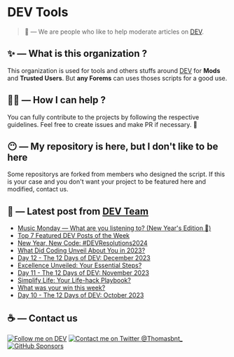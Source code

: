 # DEV Tools

> 🔧 — We are people who like to help moderate articles on [DEV](https://dev.to).

## ✨ — What is this organization ?

This organization is used for tools and others stuffs around [DEV](https://dev.to) for **Mods** and **Trusted Users**. But __any Forems__ can uses thoses scripts for a good use.


## 💪🏼 — How I can help ?

You can fully contribute to the projects by following the respective guidelines. Feel free to create issues and make PR if necessary. 🎉

## 😶 — My repository is here, but I don't like to be here

Some repositorys are forked from members who designed the script. If this is your case and you don't want your project to be featured here and modified, contact us.

## 📝 — Latest post from [DEV Team](https://dev.to/devteam)

<!-- BLOG-POST-LIST:START -->
- [Music Monday — What are you listening to? &lpar;New Year&#39;s Edition 🥳&rpar;](https://dev.to/devteam/music-monday-what-are-you-listening-to-new-years-edition--29ih)
- [Top 7 Featured DEV Posts of the Week](https://dev.to/devteam/top-7-featured-dev-posts-of-the-week-5boj)
- [New Year, New Code: #DEVResolutions2024](https://dev.to/devteam/new-year-new-code-devresolutions2024-2e5h)
- [What Did Coding Unveil About You in 2023?](https://dev.to/devteam/what-did-coding-unveil-about-you-in-2023-4e8j)
- [Day 12 - The 12 Days of DEV: December 2023](https://dev.to/devteam/day-12-the-12-days-of-dev-december-2023-1hdf)
- [Excellence Unveiled: Your Essential Steps?](https://dev.to/devteam/excellence-unveiled-your-essential-steps-3lg1)
- [Day 11 - The 12 Days of DEV: November 2023](https://dev.to/devteam/day-11-the-12-days-of-dev-november-2023-1153)
- [Simplify Life: Your Life-hack Playbook?](https://dev.to/devteam/simplify-life-your-life-hack-playbook-283n)
- [What was your win this week?](https://dev.to/devteam/what-was-your-win-this-week-5015)
- [Day 10 - The 12 Days of DEV: October 2023](https://dev.to/devteam/day-10-the-12-days-of-dev-october-2023-591d)
<!-- BLOG-POST-LIST:END -->


## ☕ — Contact us

[![Follow me on DEV](https://img.shields.io/badge/dev.to-%2308090A.svg?&style=for-the-badge&logo=dev.to&logoColor=white&alt=devto)](https://dev.to/thomasbnt)
[![Contact me on Twitter @Thomasbnt_](https://img.shields.io/badge/Contact%20me%20on%20Twitter-%231DA1F2.svg?&style=for-the-badge&logo=twitter&logoColor=white&alt=twitter)](https://twitter.com/messages/1142357270-1142357270?text=Hello,%20I%20contact%20you%20from%20devtotools%20&recipient_id=1142357270) [![GitHub Sponsors](https://img.shields.io/badge/Sponsor%20me-%23EA54AE.svg?&style=for-the-badge&logo=github-sponsors&logoColor=white)](https://github.com/sponsors/thomasbnt)


